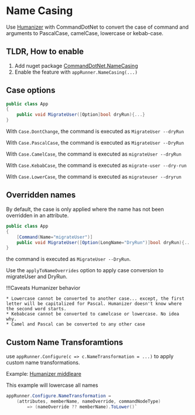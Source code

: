 # Name Casing

Use [Humanizer](https://github.com/Humanizr/Humanizer) with CommandDotNet to convert the case of command and arguments to PascalCase, camelCase, lowercase or kebab-case.

## TLDR, How to enable 
1. Add nuget package [CommandDotNet.NameCasing](https://www.nuget.org/packages/CommandDotNet.NameCasing)
1. Enable the feature with `appRunner.NameCasing(...)`

## Case options

```c#
public class App
{
    public void MigrateUser([Option]bool dryRun){...}
}
```

With `Case.DontChange`, the command is executed as `MigrateUser --dryRun`

With `Case.PascalCase`, the command is executed as `MigrateUser --DryRun`

With `Case.CamelCase`, the command is executed as `migrateUser --dryRun`

With `Case.KebabCase`, the command is executed as `migrate-user --dry-run`

With `Case.LowerCase`, the command is executed as `migrateuser --dryrun`

## Overridden names

By default, the case is only applied where the name has not been overridden in an attribute.

```c#
public class App
{
    [Command(Name="migrateUser")]
    public void MigrateUser([Option(LongName="DryRun")]bool dryRun){...}
}
```

the command is executed as `MigrateUser --DryRun`.

Use the `applyToNameOverrides` option to apply case conversion to migrateUser and DryRun. 

!!!Caveats
    Humanizer behavior

    * Lowercase cannot be converted to another case... except, the first letter will be capitalized for Pascal. Humanizer doesn't know where the second word starts.
    * Kebabcase cannot be converted to camelcase or lowercase. No idea why.
    * Camel and Pascal can be converted to any other case

## Custom Name Transforamtions

use `appRunner.Configure(c => c.NameTransformation = ...)` to apply custom name transformations.

Example: [Humanizer middleare](https://github.com/bilal-fazlani/commanddotnet/blob/beta-v3/master/CommandDotNet.NameCasing/HumanizerAppRunnerExtensions.cs)

This example will lowercase all names

```c#
appRunner.Configure.NameTransformation = 
    (attributes, memberName, nameOverride, commandNodeType) 
        => (nameOverride ?? memberName).ToLower()`
```
